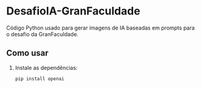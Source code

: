 # DesafioIA-GranFaculdade

Código Python usado para gerar imagens de IA baseadas em prompts para o desafio da GranFaculdade.

## Como usar

1. Instale as dependências:
   ```bash
   pip install openai
